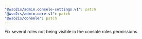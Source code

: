 ```yaml
---
"@wso2is/admin.console-settings.v1": patch
"@wso2is/admin.core.v1": patch
"@wso2is/console": patch
---
```


Fix several roles not being visible in the console roles permissions
